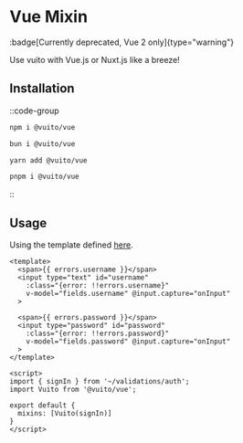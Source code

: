 # Vue Mixin

:badge[Currently deprecated, Vue 2 only]{type="warning"}

Use vuito with Vue.js or Nuxt.js like a breeze!

## Installation

::code-group
```bash [NPM]
npm i @vuito/vue
```

```bash [Bun]
bun i @vuito/vue
```

```bash [Yarn]
yarn add @vuito/vue
```

```bash [PNPM]
pnpm i @vuito/vue
```
::

## Usage

Using the template defined [here](/introduction/templates#define-a-template).

```vue [pages/signin.vue]
<template>
  <span>{{ errors.username }}</span>
  <input type="text" id="username"
    :class="{error: !!errors.username}"
    v-model="fields.username" @input.capture="onInput"
  >

  <span>{{ errors.password }}</span>
  <input type="password" id="password"
    :class="{error: !!errors.password}"
    v-model="fields.password" @input.capture="onInput"
  >
</template>

<script>
import { signIn } from '~/validations/auth';
import Vuito from '@vuito/vue';

export default {
  mixins: [Vuito(signIn)]
}
</script>
```
